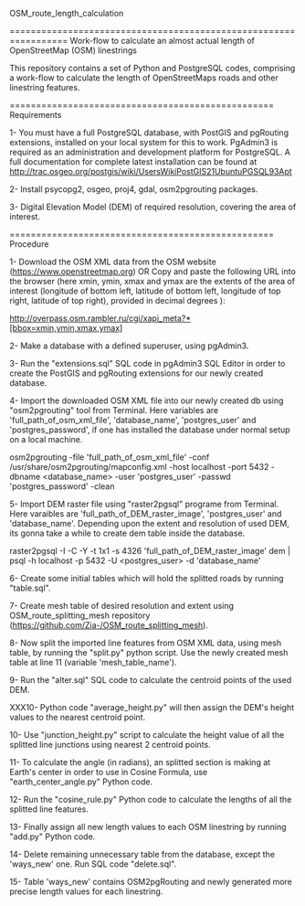 OSM_route_length_calculation


=================================================================
Work-flow to calculate an almost actual length of OpenStreetMap (OSM) linestrings

This repository contains a set of Python and PostgreSQL codes, comprising a work-flow to calculate the length of OpenStreetMaps roads and other linestring features.


==================================================
Requirements

1- You must have a full PostgreSQL database, with PostGIS and pgRouting extensions, installed on your local system for this to work. PgAdmin3 is required as an administration and development platform for PostgreSQL. A full documentation for complete latest installation can be found at http://trac.osgeo.org/postgis/wiki/UsersWikiPostGIS21UbuntuPGSQL93Apt

2- Install psycopg2, osgeo, proj4, gdal, osm2pgrouting packages. 

3- Digital Elevation Model (DEM) of required resolution, covering the area of interest.


==================================================
Procedure

1- Download the OSM XML data from the OSM website (https://www.openstreetmap.org) OR Copy and paste the following URL into the browser (here xmin, ymin, xmax and ymax are the extents of the area of interest (longitude of bottom left, latitude of bottom left, longitude of top right, latitude of top right), provided in decimal degrees ):

http://overpass.osm.rambler.ru/cgi/xapi_meta?*[bbox=xmin,ymin,xmax,ymax] 
 
2- Make a database with a defined superuser, using pgAdmin3.

3- Run the "extensions.sql" SQL code in pgAdmin3 SQL Editor in order to create the PostGIS and pgRouting extensions for our newly created database.

4- Import the downloaded OSM XML file into our newly created db using "osm2pgrouting" tool from Terminal. Here variables are 'full_path_of_osm_xml_file', 'database_name', 'postgres_user' and 'postgres_password', if one has installed the database under normal setup on a local machine.

osm2pgrouting -file 'full_path_of_osm_xml_file' -conf /usr/share/osm2pgrouting/mapconfig.xml -host localhost -port 5432 -dbname <database_name> -user 'postgres_user' -passwd 'postgres_password' -clean

5- Import DEM raster file using "raster2pgsql" programe from Terminal. Here varaibles are 'full_path_of_DEM_raster_image', 'postgres_user' and 'database_name'. Depending upon the extent and resolution of used DEM, its gonna take a while to create dem table inside the database.

raster2pgsql -I -C -Y -t 1x1 -s 4326 'full_path_of_DEM_raster_image' dem | psql -h localhost -p 5432 -U <postgres_user> -d 'database_name'

6- Create some initial tables which will hold the splitted roads by running "table.sql".

7- Create mesh table of desired resolution and extent using OSM_route_splitting_mesh repository (https://github.com/Zia-/OSM_route_splitting_mesh). 

8- Now split the imported line features from OSM XML data, using mesh table, by running the "split.py" python script. Use the newly created mesh table at line 11 (variable 'mesh_table_name').

9- Run the "alter.sql" SQL code to calculate the centroid points of the used DEM.

XXX10- Python code "average_height.py" will then assign the DEM's height values to the nearest centroid point.

10- Use "junction_height.py" script to calculate the height value of all the splitted line junctions using nearest 2 centroid points.

11- To calculate the angle (in radians), an splitted section is making at Earth's center in order to use in Cosine Formula, use "earth_center_angle.py" Python code.

12- Run the "cosine_rule.py" Python code to calculate the lengths of all the splitted line features.

13- Finally assign all new length values to each OSM linestring by running "add.py" Python code.

14- Delete remaining unnecessary table from the database, except the 'ways_new' one. Run SQL code "delete.sql".

15- Table 'ways_new' contains OSM2pgRouting and newly generated more precise length values for each linestring.




